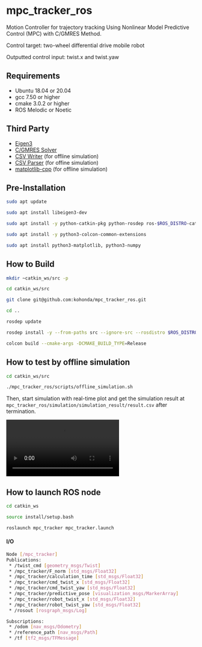# mpc_tracker_ros
Motion Controller for trajectory tracking Using Nonlinear Model Predictive Control (MPC) with C/GMRES Method.

Control target: two-wheel differential drive mobile robot

Outputted control input: twist.x and twist.yaw

## Requirements

- Ubuntu 18.04 or 20.04
- gcc 7.50 or higher
- cmake 3.0.2 or higher
- ROS Melodic or Noetic


## Third Party

- [Eigen3](https://eigen.tuxfamily.org/index.php?title=Main_Page)
- [C/GMRES Solver](https://github.com/mayataka/autogenu-jupyter)
- [CSV Writer](https://github.com/al-eax/CSVWriter) (for offline simulation)
- [CSV Parser](https://github.com/d99kris/rapidcsv) (for offine simulation)
- [matplotlib-cpp](https://github.com/lava/matplotlib-cpp) (for offline simulation)



## Pre-Installation

```bash
sudo apt update

sudo apt install libeigen3-dev

sudo apt install -y python-catkin-pkg python-rosdep ros-$ROS_DISTRO-catkin

sudo apt install -y python3-colcon-common-extensions

sudo apt install python3-matplotlib, python3-numpy

```



## How to Build

```bash
mkdir ~catkin_ws/src -p

cd catkin_ws/src

git clone git@github.com:kohonda/mpc_tracker_ros.git

cd ..

rosdep update

rosdep install -y --from-paths src --ignore-src --rosdistro $ROS_DISTRO

colcon build --cmake-args -DCMAKE_BUILD_TYPE=Release 
```



## How to test by offline simulation

```bash
cd catkin_ws/src

./mpc_tracker_ros/scripts/offline_simulation.sh
```

Then, start simulation with real-time plot and get the simulation result at `mpc_tracker_ros/simulation/simulation_result/result.csv` after termination.

![offline_simulation_sinwave](https://user-images.githubusercontent.com/50091520/132941168-dd29277c-3ea1-484d-8265-42da788f6a4e.mp4)


## How to launch ROS node

```bash
cd catkin_ws

source install/setup.bash

roslaunch mpc_tracker mpc_tracker.launch
```
#### I/O

```bash
Node [/mpc_tracker]
Publications: 
 * /twist_cmd [geometry_msgs/Twist]
 * /mpc_tracker/F_norm [std_msgs/Float32]
 * /mpc_tracker/calculation_time [std_msgs/Float32]
 * /mpc_tracker/cmd_twist_x [std_msgs/Float32]
 * /mpc_tracker/cmd_twist_yaw [std_msgs/Float32]
 * /mpc_tracker/predictive_pose [visualization_msgs/MarkerArray]
 * /mpc_tracker/robot_twist_x [std_msgs/Float32]
 * /mpc_tracker/robot_twist_yaw [std_msgs/Float32]
 * /rosout [rosgraph_msgs/Log]

Subscriptions: 
 * /odom [nav_msgs/Odometry]
 * /reference_path [nav_msgs/Path]
 * /tf [tf2_msgs/TFMessage]
```

